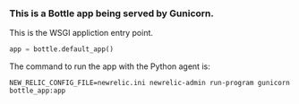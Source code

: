 ### This is a Bottle app being served by Gunicorn.

This is the WSGI appliction entry point.

```python
app = bottle.default_app()
```

The command to run the app with the Python agent is:

```
NEW_RELIC_CONFIG_FILE=newrelic.ini newrelic-admin run-program gunicorn bottle_app:app
```
